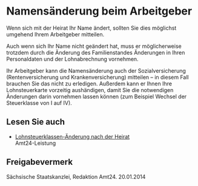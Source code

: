 # Namensänderung beim Arbeitgeber

Wenn sich mit der Heirat Ihr Name ändert, sollten Sie dies möglichst umgehend Ihrem Arbeitgeber mitteilen.

Auch wenn sich Ihr Name nicht geändert hat, muss er möglicherweise trotzdem durch die Änderung des Familienstandes Änderungen in Ihren Personaldaten und der Lohnabrechnung vornehmen.

Ihr Arbeitgeber kann die Namensänderung auch der Sozialversicherung (Rentenversicherung und Krankenversicherung) mitteilen – in diesem Fall brauchen Sie das nicht zu erledigen. Außerdem kann er Ihnen Ihre Lohnsteuerkarte vorzeitig aushändigen, damit Sie die notwendigen Änderungen darin vornehmen lassen können (zum Beispiel Wechsel der Steuerklasse von I auf IV).

## Lesen Sie auch

* [Lohnsteuerklassen-Änderung nach der Heirat](https://amt24dev.sachsen.de/zufi/leistungen/6000268)  
  Amt24-Leistung

## Freigabevermerk

Sächsische Staatskanzlei, Redaktion Amt24. 20.01.2014
